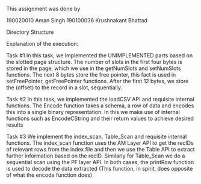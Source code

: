 This assignment was done by

190020010 Aman Singh
190100036 Krushnakant Bhattad



Directory Structure










Explanation of the execution:

Task #1
In this task, we implemented the UNIMPLEMENTED parts 
based on the slotted page structure. 
The number of slots in the first four bytes is stored 
in the page, which we use in the getNumSlots and setNumSlots 
functions. 
The next 8 bytes store the free pointer, this fact 
is used in setFreePointer, getFreePointer functions.
After the first 12 bytes, 
we store the (offset) to the record in a slot,
sequentially. 



Task #2
In this task, we implemented the loadCSV API and 
requisite internal functions. The Encode function 
takes a schema, a row of data and encodes this 
into a single binary representation.
In this we make use of internal functions such as 
EncodeCString and their return values to achieve desired results


Task #3
We implement the index_scan, Table_Scan and 
requisite internal functions. 
The index_scan function uses the AM Layer API 
to get the recIDs of relevant rows from the index file 
and then we use the Table API to extract further 
information based on the recID.
Similarly for Table_Scan we do a sequential scan 
using the PF layer API.
In both cases, the printRow function is used to decode
the data extracted 
(This function, in spirit, does 
opposite of what the encode function does) 


